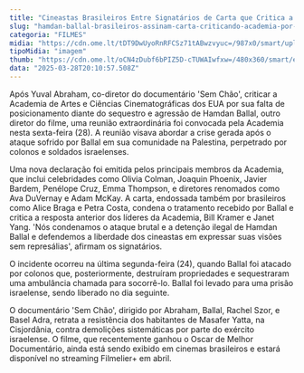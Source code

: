 ```yaml
---
title: "Cineastas Brasileiros Entre Signatários de Carta que Critica a Academia por Não Apoiar Diretor Palestino Sequestrado"
slug: "hamdan-ballal-brasileiros-assinam-carta-criticando-academia-por-resposta"
categoria: "FILMES"
midia: "https://cdn.ome.lt/tDT9DwUyoRnRFCSz71tABwzvyuc=/987x0/smart/uploads/conteudo/fotos/Hamdan_Ballal_Oscar.png"
tipoMidia: "imagem"
thumb: "https://cdn.ome.lt/oCN4zDubf6bPIZ5D-cTUWAIwfxw=/480x360/smart/extras/conteudos/Hamdan_Ballal_Oscar.png"
data: "2025-03-28T20:10:57.508Z"
---
```


Após Yuval Abraham, co-diretor do documentário 'Sem Chão', criticar a Academia de Artes e Ciências Cinematográficas dos EUA por sua falta de posicionamento diante do sequestro e agressão de Hamdan Ballal, outro diretor do filme, uma reunião extraordinária foi convocada pela Academia nesta sexta-feira (28). A reunião visava abordar a crise gerada após o ataque sofrido por Ballal em sua comunidade na Palestina, perpetrado por colonos e soldados israelenses.

Uma nova declaração foi emitida pelos principais membros da Academia, que inclui celebridades como Olivia Colman, Joaquin Phoenix, Javier Bardem, Penélope Cruz, Emma Thompson, e diretores renomados como Ava DuVernay e Adam McKay. A carta, endossada também por brasileiros como Alice Braga e Petra Costa, condena o tratamento recebido por Ballal e critica a resposta anterior dos líderes da Academia, Bill Kramer e Janet Yang. 'Nós condenamos o ataque brutal e a detenção ilegal de Hamdan Ballal e defendemos a liberdade dos cineastas em expressar suas visões sem represálias', afirmam os signatários.

O incidente ocorreu na última segunda-feira (24), quando Ballal foi atacado por colonos que, posteriormente, destruíram propriedades e sequestraram uma ambulância chamada para socorrê-lo. Ballal foi levado para uma prisão israelense, sendo liberado no dia seguinte.

O documentário 'Sem Chão', dirigido por Abraham, Ballal, Rachel Szor, e Basel Adra, retrata a resistência dos habitantes de Masafer Yatta, na Cisjordânia, contra demolições sistemáticas por parte do exército israelense. O filme, que recentemente ganhou o Oscar de Melhor Documentário, ainda está sendo exibido em cinemas brasileiros e estará disponível no streaming Filmelier+ em abril.